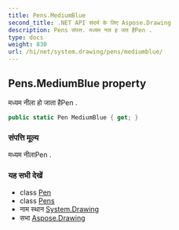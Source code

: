 ```yaml
---
title: Pens.MediumBlue
second_title: .NET API संदर्भ के लिए Aspose.Drawing
description: Pens संपत्त. मध्यम नल ह जत हैPen .
type: docs
weight: 830
url: /hi/net/system.drawing/pens/mediumblue/
---
```

## Pens.MediumBlue property

मध्यम नीला हो जाता हैPen .

```csharp
public static Pen MediumBlue { get; }
```

### संपत्ति मूल्य

मध्यम नीलाPen .

### यह सभी देखें

* class [Pen](../../pen/)
* class [Pens](../)
* नाम स्थान [System.Drawing](../../pens/)
* सभा [Aspose.Drawing](../../../)


